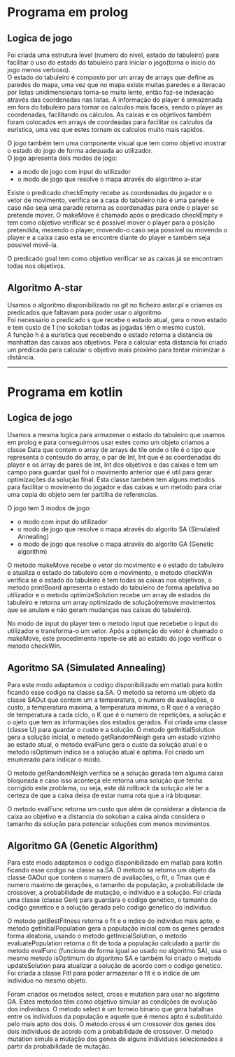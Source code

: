 # Programa em prolog
## Logica de jogo

Foi criada uma estrutura level (numero do nivel, estado do tabuleiro) para facilitar o uso do estado do tabuleiro para
iniciar o jogo(torna o inicio do jogo menos verboso).   
O estado do tabuleiro é composto por um array de arrays que define as paredes do mapa, uma vez que no mapa existe muitas 
paredes e a iteracao por listas unidimensionais torna-se muito lento, então faz-se indexação através das coordenadas nas 
listas. A informação do player é armazenada em fora do tabuleiro para tornar os calculos mais faceis, sendo o player as
coordenadas, facilitando os cálculos. As caixas e os objetivos também foram colocados em arrays de coordeadas para
facilitar os calculos da euristica, uma vez que estes tornam os calculos muito mais rapidos.   

O jogo também tem uma componente visual que tem como objetivo mostrar o estado do jogo de forma adequada ao utilizador.   
O jogo apresenta dois modos de jogo: 
* a modo de jogo com input do utilizador
* o modo de jogo que resolve o mapa através do algoritmo a-star

Existe o predicado checkEmpty recebe as coordenadas do jogador e o vetor de movimento, verifica se a casa do tabuleiro 
não é uma parede e caso não seja uma parade retorna as coordenadas para onde o player se pretende mover.
O makeMove é chamado após o predicado checkEmpty e tem como objetivo verificar se é possivel mover o player para a 
posição pretendida, mexendo o player, movendo-o caso seja possivel ou movendo o player e a caixa caso esta se encontre 
diante do player e também seja possivel movê-la.

O predicado goal tem como objetivo verificar se as caixas já se encontram todas nos objetivos.

## Algoritmo A-star 
Usamos o algoritmo disponibilizado no git no ficheiro astar.pl e criamos os predicados que faltavam para poder usar o 
algoritmo.   
Foi necessario o predicado s que recebe o estado atual, gera o novo estado e tem custo de 1 (no sokoban todas as jogadas
têm o mesmo custo).   
A função h é a euristica que recebendo o estado retorna a distancia de manhattan das caixas aos objetivos. Para a 
calcular esta distancia foi criado um predicado para calcular o objetivo mais proximo para tentar minimizar a distância.

-----
# Programa em kotlin
## Logica de jogo

Usamos a mesma logica para armazenar o estado do tabuleiro que usamos em prolog e para conseguirmos usar estes como um 
objeto criamos a classe Data que contem o array de arrays de tile onde o tile é o tipo que representa o conteudo do 
array, o par de Int, Int que é as coordenadas do player e os array de pares de Int, Int dos objetivos e das caixas e tem
um campo para guardar qual foi o movimento anterior que é util para gerar optimizações da solução final.
Esta classe também tem alguns metodos para facilitar o movimento do jogador e das caixas e um metodo para criar uma 
copia do objeto sem ter partilha de referencias.

O jogo tem 3 modos de jogo:
* o modo com input do utilizador
* o modo de jogo que resolve o mapa através do algorito SA (Simulated Annealing)
* o modo de jogo que resolve o mapa através do algorito GA (Genetic algorithm)

O metodo makeMove recebe o vetor do movimento e o estado do tabuleiro e atualiza o estado do tabuleiro com o movimento,
o metodo checkWin verifica se o estado do tabuleiro é tem todas as caixas nos objetivos, o metodo printBoard apresenta
 o estado do tabuleiro de forma apelativa ao utilizador e o metodo optimizeSolution recebe um array de estados do 
tabuleiro e retorna um array optimizado de solução(remove movimentos que se anulam e não geram mudanças nas caixas do 
tabuleiro).

No modo de input do player tem o metodo input que recebebe o input do utilizador e transforma-o um vetor. Após a 
optenção do vetor é chamado o makeMove, este procedimento repete-se até ao estado do jogo verificar o metodo checkWin.

## Agoritmo SA (Simulated Annealing)
Para este modo adaptamos o codigo disponibilizado em matlab para kotlin ficando esse codigo na classe sa.SA. O metodo sa
 retorna um objeto da classe SAOut que contem um a temperatura, o numero de avaliações, o custo, a temperatura maxima, a
 temperatura minima, o R que é a variação de temperatura a cada ciclo, o K que é o numero de repetições, a solução e o 
ojeto que tem as informações dos estados gerados. Foi criada uma classe (classe U) para guardar o custo e a solução.
O metodo getInitialSolution gera a solução inicial, o metodo getRandomNeigh gera um estado vizinho ao estado atual, o 
metodo evalFunc gera o custo da solução atual e o metodo isOptimum indica se a solução atual é optima.
Foi criado um enumerado para indicar o modo. 

O metodo getRandomNeigh verifica se a solução gerada tem alguma caixa bloqueada e caso isso aconteça ele retorna uma 
solução que tenha corrigido este problema, ou seja, este dá rollback da solução até ter a certeza de que a caixa deixa 
de estar numa rota que a irá bloquear.  

O metodo evalFunc retorna um custo que além de considerar a distancia da caixa ao objetivo e a distancia do sokoban a 
caixa ainda considera o tamanho da solução para potenciar soluções com menos movimentos.

## Algoritmo GA (Genetic Algorithm)
Para este modo adaptamos o codigo disponibilizado em matlab para kotlin ficando esse codigo na classe sa.SA. O metodo sa
retorna um objeto da classe GAOut que contem o numero de avaliações, o fit, o Tmax que é numero maximo de gerações, o 
tamanho da população, a probabilidade de crossover, a probabilidade de mutação, o individuo e a solução. Foi criada uma 
classe (classe Gen) para guardara o codigo genetico, o tamanho do codigo genetico e a solução gerada pelo codigo 
genetico do individuo.   

O metodo getBestFitness retorna o fit e o indice do individuo mais apto, o metodo getInitialPopulation gera a população 
inicial com os genes gerados forma aleatoria, usando o metodo getInicialSolution, o metodo evaluatePopulation retorna o 
fit de toda a população calculado a partir do metodo evalFunc (funciona de forma igual ao usado no algoritmo SA), usa o 
mesmo metodo isOptimum do algoritmo SA e também foi criado o metodo updateSolution para atualizar a solução de acordo 
com o codigo genetico. Foi criada a classe FitI para poder armazenar o fit e o indice de um individuo no mesmo objeto.  

Foram criados os metodos select, cross e mutation para usar no algotimo GA. Estes metodos têm como objetivo simular as 
condições de evolução dos individuos. O metodo select é um torneio binario que gera batalhas entre os individuos da 
população e aquele que é menos apto é substituido pelo mais apto dos dois. O metodo cross é um crossover dos genes dos 
dois individuos de acordo com a probabilidade de crossover. O metodo mutation simula a mutação dos genes de alguns 
individuos selecionados a partir da probabilidade de mutação.